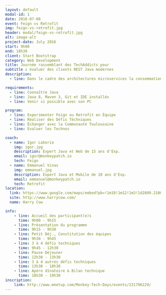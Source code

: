 ```yaml
---
layout: default
modal-id: 1
date: 2016-07-08
event: Feign vs Retrofit
img: feign-vs-retrofit.jpg
header: modal/feign-vs-retrofit.jpg
alt: image-alt
project-date: July 2016
start: 9h00
end: 18h30
client: Start Bootstrap
category: Web Development
title: Journée rassemblant des TechAddicts pour
subtitle : évaluer des clients REST Java modernes
description:
  - line: Dans le cadre des architectures microservices la consommation de services REST devient primordial, Feign de Netflix et Retrofit de Square sont deux solutions intéressantes. Coachés par 2 Experts, ce TechDay est destiné à la découverte et l'approfondissement de ces Bibliothèques.

requirements:
  - line: Connaître Java
  - line: Java 8, Maven 3, Git et IDE installés
  - line: Venir si possible avec son PC

program:
  - line: Experimenter Feign ou Retrofit en Équipe
  - line: Réaliser des Défis Téchniques
  - line: Échanger avec la Communauté Toulousaine
  - line: Evaluer les Technos

coach:
  - name: Igor Laborie
    img: igor.jpg
    description: Expert Java et Web de 15 ans d'Exp.
    email: igor@monkeypatch.io
    tech: Feign
  - name: Emmanuel Vinas
    img: emmanuel.jpg
    description: Expert Java et Mobile de 10 ans d'Exp.
    email: emmanuel@monkeypatch.io
    tech: Retrofit
location:
  link: https://www.google.com/maps/embed?pb=!1m18!1m12!1m3!1d2889.2108114431708!2d1.4394906157111187!3d43.60215206374777!2m3!1f0!2f0!3f0!3m2!1i1024!2i768!4f13.1!3m3!1m2!1s0x12aebb6258220a07%3A0xf1d45637938f3453!2sHarryCow!5e0!3m2!1sfr!2sfr!4v1466094946954
  site: http://www.harrycow.com/
  name: Harry Cow

info:
    - line: Accueil des participant(e)s
      time: 9h00 - 9h15
    - line: Présentation du programme
      time: 9h15 - 9h30
    - line: Petit Déj., Constitution des équipes
      time: 9h30 - 9h45
    - line: 3 à 4 défis techniques
      time: 9h45 - 12h30
    - line: Pause Déjeuner
      time: 12h30 - 13h30
    - line: 3 à 4 autres défis techniques
      time: 13h30 - 18h30
    - line: Apéro dînatoire & Bilan technique
      time: 18h30 - 19h30
inscription:
    link: http://www.meetup.com/Monkey-Tech-Days/events/231796229/
---
```

